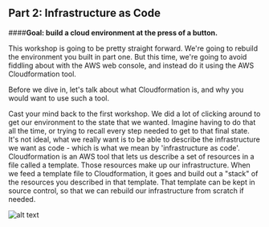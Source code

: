 ## Part 2: Infrastructure as Code

####**Goal: build a cloud environment at the press of a button.**

This workshop is going to be pretty straight forward. We're going to rebuild the environment you built in part one. But this time, we're going to avoid fiddling about with the AWS web console, and instead do it using the AWS Cloudformation tool.

Before we dive in, let's talk about what Cloudformation is, and why you would want to use such a tool.

Cast your mind back to the first workshop. We did a lot of clicking around to get our environment to the state that we wanted. Imagine having to do that all the time, or trying to recall every step needed to get to that final state. 
It's not ideal, what we really want is to be able to describe the infrastructure we want as code - which is what we mean by 'infrastructure as code'. Cloudformation is an AWS tool that lets us describe a set of resources in a file called a template. Those resources make up our infrastructure. When we feed a template file to Cloudformation, it goes and build out a "stack" of the resources you described in that template. That template can be kept in source control, so that we can rebuild our infrastructure from scratch if needed.

![alt text](https://github.com/kgxsz/DevOps-101/blob/master/part-two/img/goal.png "part-two-goal")